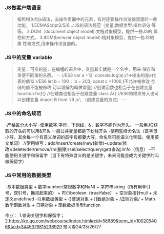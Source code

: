 ### JS做客户端语言
>按照相关的js语法，去操作页面中的元素，有时还要操作浏览器里面的一些功能。
1.ECMAScript3/5/6...:JS的语法规范（变量.数据类型.操作语句  等等。
2.DOM（document object model):文档对象模型，提供一些JS的   属性和方式。
3.BOM(borwser object model):档对象模型，提供一些JS的   属  性和方式,用来操作浏览器的。
### JS中的变量 variable
>变量：可变的量，在编程的语言中，变量其实就是一个名字，用来   储存和带便不同值的东西。
···
    //ES3
    var a =12;
    console.log(a);//=>输出的是a代表的值12
    //ES6
    let b = 100；
    b = 200;
    const c =1000;(不允许被修改 存储的值不能被修改 可以理解为叫做常量)
    //创建函数也相当于在创建变量
    function fn(){}
    //创建类也相当于创建变量
    class A{}
    //ES6的模块导入也可以创建变量
    import B from '/B.js';
    （创建变量的方式）
···
### JS中的命名规范
-严格区分大小写
-使用数字,字母，下划线，&，数字不能作为开头。
一般用JQ获取的开头的可以用&开头
一般公共变量都是下划线开头
-使用驼峰命名法（首字母小写，其余每一个有意义单词的首字母都要大写，命名尽可能语义化明显，使用英文单词）
//常用缩写：add/insert/create/new(新增)~update(修改)/delete/del/remove/rm(删除)/sel/select/query/get(查询)/info（信息）
-不能使用关键字和保留字（当下有特殊含义的是关键字，未来可能会成为关键字的叫做保留字）
### JS中常用的数据类型
-基本数据类型
    + 数字number(常规数字和NaN)
    + 字符串string（所有用单引号，双引号，撇抱起来的）
    + 布尔boolean（true/false）
    + 空对象指针null
    + 未定义undefined
-引用数据类型
    + {}普通对象
    + []数组对象
    + /正则对象/
    + Math数学函数对象
    + 日期对象
    + 函数数据类型function

作业：
    1.查询关键字和保留字；
    2.https://ke.qq.com/webcourse/index.html#cid=58689&term_id=100205406&taid=3445379815236929
    预习看24/25/26/27
 